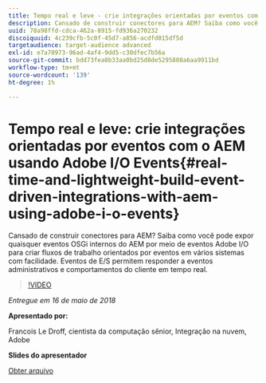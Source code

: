 ```yaml
---
title: Tempo real e leve - crie integrações orientadas por eventos com o AEM usando Adobe I/O Events
description: Cansado de construir conectores para AEM? Saiba como você pode expor quaisquer eventos OSGi internos do AEM por meio de eventos Adobe I/O para criar fluxos de trabalho orientados por eventos em vários sistemas com facilidade. Eventos de E/S permitem responder a eventos administrativos e comportamentos do cliente em tempo real.
uuid: 78a98ffd-cdca-462a-8915-fd936a270232
discoiquuid: 4c239cfb-5c0f-45d7-a856-acdfd015df5d
targetaudience: target-audience advanced
exl-id: e7a70973-96ad-4af4-9dd5-c30dfec7b56a
source-git-commit: bdd73fea8b33aa0bd25d8de5295808a6aa9911bd
workflow-type: tm+mt
source-wordcount: '139'
ht-degree: 1%

---
```


# Tempo real e leve: crie integrações orientadas por eventos com o AEM usando Adobe I/O Events{#real-time-and-lightweight-build-event-driven-integrations-with-aem-using-adobe-i-o-events}

Cansado de construir conectores para AEM? Saiba como você pode expor quaisquer eventos OSGi internos do AEM por meio de eventos Adobe I/O para criar fluxos de trabalho orientados por eventos em vários sistemas com facilidade. Eventos de E/S permitem responder a eventos administrativos e comportamentos do cliente em tempo real.

>[!VIDEO](https://video.tv.adobe.com/v/22501/?quality=9)

*Entregue em 16 de maio de 2018*

**Apresentado por:**

Francois Le Droff, cientista da computação sênior, Integração na nuvem, Adobe

**Slides do apresentador**

[Obter arquivo](assets/gem-2018-05-aem-events.pdf)

<!--
[Get back to the Overview](https://helpx.adobe.com/experience-manager/kt/eseminars/gems/aem-index.html)
-->
